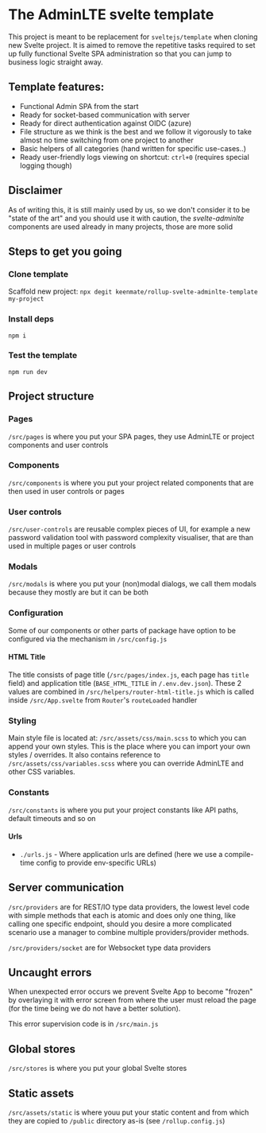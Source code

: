 # The AdminLTE svelte template
This project is meant to be replacement for `sveltejs/template` when cloning new Svelte project.
It is aimed to remove the repetitive tasks required to set up fully functional Svelte SPA administration so that you can jump to business logic straight away.

## Template features:
- Functional Admin SPA from the start
- Ready for socket-based communication with server
- Ready for direct authentication against OIDC (azure)
- File structure as we think is the best and we follow it vigorously to take almost no time switching from one project to another
- Basic helpers of all categories (hand written for specific use-cases..)
- Ready user-friendly logs viewing on shortcut: `ctrl+0` (requires special logging though)

## Disclaimer
As of writing this, it is still mainly used by us, so we don't consider it to be "state of the art" and you should use it with caution, the _svelte-adminlte_ components are used already in many projects, those are more solid 

## Steps to get you going

### Clone template
Scaffold new project: `npx degit keenmate/rollup-svelte-adminlte-template my-project`

### Install deps
`npm i`

### Test the template
`npm run dev`

## Project structure

### Pages
`/src/pages` is where you put your SPA pages, they use AdminLTE or project components and user controls

### Components 
`/src/components` is where you put your project related components that are then used in user controls or pages

### User controls
`/src/user-controls` are reusable complex pieces of UI, for example a new password validation tool with password complexity visualiser, that are than used in multiple pages or user controls

### Modals
`/src/modals` is where you put your (non)modal dialogs, we call them modals because they mostly are but it can be both

### Configuration
Some of our components or other parts of package have option to be configured via the mechanism in `/src/config.js`

#### HTML Title
The title consists of page title (`/src/pages/index.js`, each page has `title` field) and application title (`BASE_HTML_TITLE` in `/.env.dev.json`).
These 2 values are combined in `/src/helpers/router-html-title.js` which is called inside `/src/App.svelte` from `Router`'s `routeLoaded` handler

### Styling
Main style file is located at: `/src/assets/css/main.scss` to which you can append your own styles. This is the place where you can import your own styles / overrides.
It also contains reference to `/src/assets/css/variables.scss` where you can override AdminLTE and other CSS variables.

### Constants
`/src/constants` is where you put your project constants like API paths, default timeouts and so on

#### Urls
- `./urls.js` - Where application urls are defined (here we use a compile-time config to provide env-specific URLs)

## Server communication
`/src/providers` are for REST/IO type data providers, the lowest level code with simple methods that each is atomic and does only one thing, like calling one specific endpoint, should you desire a more complicated scenario use a manager to combine multiple providers/provider methods.
  
`/src/providers/socket` are for Websocket type data providers

## Uncaught errors
When unexpected error occurs we prevent Svelte App to become "frozen" by overlaying it with error screen from where the user must reload the page (for the time being we do not have a better solution).
  
This error supervision code is in `/src/main.js`

## Global stores
`/src/stores` is where you put your global Svelte stores

## Static assets
`/src/assets/static` is where youu put your static content and from which they are copied to `/public` directory as-is (see `/rollup.config.js`)
